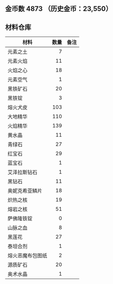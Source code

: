 ## 金币数 4873 （历史金币：23,550）
## 材料仓库
| 材料        | 数量   |  备注  |
| --------   | -----:  | :----:  |
| 元素之土      | 7   |        |
| 元素火焰      | 11   |        |
| 火焰之心        |   18   |      |
| 元素空气        |    1   |    |
|黑铁矿石|20||
|黑铁锭|3||
|熔火犬皮|103||
|大地精华|110||
|火焰精华|139||
|黄水晶|11||
|青绿石|27||
|红宝石|29||
|蓝宝石|1||
|艾泽拉斯钻石|1||
|黑钻石|11||
|奥妮克希亚鳞片|18||
|炽热之核|19||
|熔岩之核|51||
|萨佛隆铁锭|0||
|山脉之血|8||
|黑莲花|27||
|泰坦合剂|1||
|熔火恶魔布包图纸|2||
|源质矿石|20||
|奥术水晶|1||
